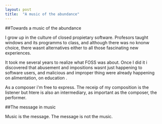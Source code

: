 ```yaml
---
layout: post
title:  "A music of the abundance"
---
```


##Towards a music of the abundance

I grow up in the culture of closed propietary software. Profesors taught windows and its programms to class, and although there was no knonw choice, there wasnt alternatives either to all those  fascinating new experiences.

It took me several years to realize what FOSS was about. Once I did it i discovered that  abusement and  impositions wasnt  just happening to software users, and malicious and improper thing were already happening on alimentation, on education .

As a composer i'm free to express. The receip of my composition is the listener but htere is also an intermediary, as important as the composer, the performer.

##The message in music

Music is the message. The message is not the music.
